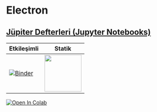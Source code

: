 # Electron


## [Jüpiter Defterleri (Jupyter Notebooks)](https://jupyter.org/)

| Etkileşimli  | Statik   |
|---|---|
| [![Binder](https://mybinder.org/badge_logo.svg)](https://mybinder.org/v2/gh/mkarakoc/Electron/master)  | [<img width=100 src='https://nbviewer.jupyter.org/static/img/nav_logo.svg'>](https://nbviewer.jupyter.org/github/mkarakoc/Electron/tree/master/codes/)  |

[![Open In Colab](https://colab.research.google.com/assets/colab-badge.svg)](https://colab.research.google.com/github/mkarakoc/Electron)


